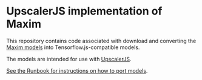 # UpscalerJS implementation of Maxim

This repository contains code associated with download and converting the [Maxim models](https://github.com/google-research/maxim) into Tensorflow.js-compatible models.

The models are intended for use with [UpscalerJS](http://github.com/thekevinscott/UpscalerJS/).

[See the Runbook for instructions on how to port models](Runbook.ipynb).
